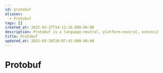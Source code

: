 ```yaml
---
id: protobuf
aliases:
  - Protobuf
tags: []
created_at: 2025-03-27T14:13:16.000-06:00
description: Protobuf is a language-neutral, platform-neutral, extensible mechanism for serializing structured data.
title: Protobuf
updated_at: 2025-03-28T20:07:43.000-06:00
---
```


# Protobuf
